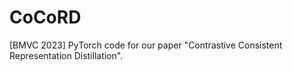 # CoCoRD
[BMVC 2023] PyTorch code for our paper "Contrastive Consistent Representation Distillation".
